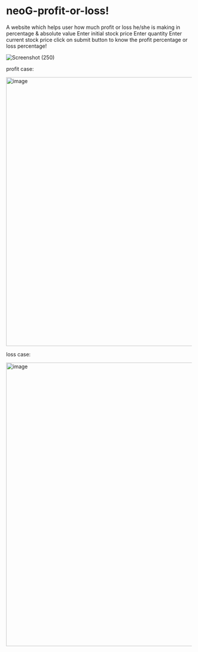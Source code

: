 # neoG-profit-or-loss!

A website which helps user how much profit or loss he/she is making in percentage & absolute value
Enter initial stock price
Enter quantity 
Enter current stock price 
click on submit button to know the profit percentage or loss percentage!



![Screenshot (250)](https://user-images.githubusercontent.com/67045730/190396982-51246227-c0bb-4546-97d9-16d26897eaf4.png)

profit case:


<img width="729" alt="image" src="https://user-images.githubusercontent.com/67045730/190397154-e36458e8-6c5b-4db7-a83a-308592f7ee40.png">


loss case:


<img width="769" alt="image" src="https://user-images.githubusercontent.com/67045730/190397355-bad347fa-4342-4125-a068-8d16a4b5bd19.png">


